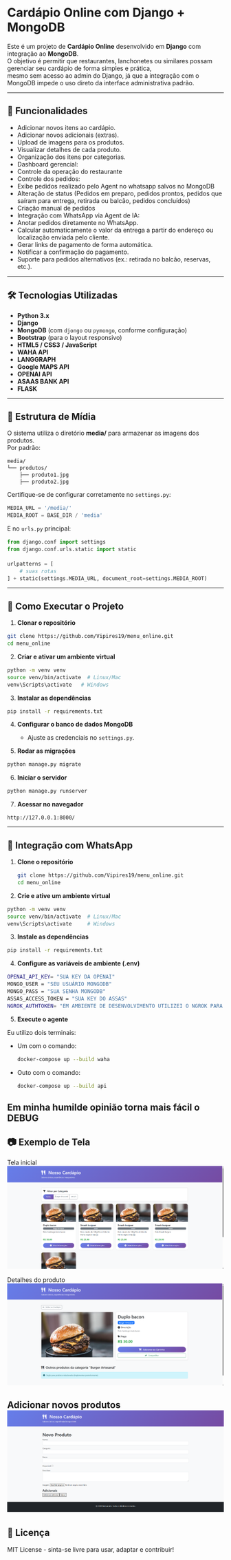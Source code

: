 # Cardápio Online com Django + MongoDB

Este é um projeto de **Cardápio Online** desenvolvido em **Django** com integração ao **MongoDB**.  
O objetivo é permitir que restaurantes, lanchonetes ou similares possam gerenciar seu cardápio de forma simples e prática,  
mesmo sem acesso ao admin do Django, já que a integração com o MongoDB impede o uso direto da interface administrativa padrão.

---

## 📌 Funcionalidades
- Adicionar novos itens ao cardápio.
- Adicionar novos adicionais (extras).
- Upload de imagens para os produtos.
- Visualizar detalhes de cada produto.
- Organização dos itens por categorias.
- Dashboard gerencial:
 - Controle da operação do restaurante
- Controle dos pedidos:
 - Exibe pedidos realizado pelo Agent no whatsapp salvos no MongoDB
 - Alteração de status (Pedidos em preparo, pedidos prontos, pedidos que saíram para entrega, retirada ou balcão, pedidos concluídos)
 - Criação manual de pedidos
- Integração com WhatsApp via Agent de IA:
 - Anotar pedidos diretamente no WhatsApp.
 - Calcular automaticamente o valor da entrega a partir do endereço ou localização enviada pelo cliente.
 - Gerar links de pagamento de forma automática.
 - Notificar a confirmação do pagamento.
 - Suporte para pedidos alternativos (ex.: retirada no balcão, reservas, etc.).

---

## 🛠 Tecnologias Utilizadas
- **Python 3.x**
- **Django**
- **MongoDB** (com `djongo` ou `pymongo`, conforme configuração)
- **Bootstrap** (para o layout responsivo)
- **HTML5 / CSS3 / JavaScript**
- **WAHA API**
- **LANGGRAPH**
- **Google MAPS API**
- **OPENAI API**
- **ASAAS BANK API**
- **FLASK**

---

## 📂 Estrutura de Mídia
O sistema utiliza o diretório **media/** para armazenar as imagens dos produtos.  
Por padrão:
```
media/
└── produtos/
    ├── produto1.jpg
    ├── produto2.jpg
```
Certifique-se de configurar corretamente no `settings.py`:
```python
MEDIA_URL = '/media/'
MEDIA_ROOT = BASE_DIR / 'media'
```

E no `urls.py` principal:
```python
from django.conf import settings
from django.conf.urls.static import static

urlpatterns = [
    # suas rotas
] + static(settings.MEDIA_URL, document_root=settings.MEDIA_ROOT)
```

---

## 🚀 Como Executar o Projeto

1. **Clonar o repositório**
```bash
git clone https://github.com/Vipires19/menu_online.git
cd menu_online
```

2. **Criar e ativar um ambiente virtual**
```bash
python -m venv venv
source venv/bin/activate  # Linux/Mac
venv\Scripts\activate   # Windows
```

3. **Instalar as dependências**
```bash
pip install -r requirements.txt
```

4. **Configurar o banco de dados MongoDB**  
   - Ajuste as credenciais no `settings.py`.

5. **Rodar as migrações**
```bash
python manage.py migrate
```

6. **Iniciar o servidor**
```bash
python manage.py runserver
```

7. **Acessar no navegador**
```
http://127.0.0.1:8000/
```

---
## 📱 Integração com WhatsApp

1. **Clone o repositório**
   ```bash
   git clone https://github.com/Vipires19/menu_online.git
   cd menu_online

2. **Crie e ative um ambiente virtual**
  ```bash
  python -m venv venv
  source venv/bin/activate  # Linux/Mac
  venv\Scripts\activate     # Windows
  ```

3. **Instale as dependências**
  ``` bash
  pip install -r requirements.txt
  ```

4. **Configure as variáveis de ambiente (.env)**
  ``` bash
  OPENAI_API_KEY= "SUA KEY DA OPENAI"
  MONGO_USER = "SEU USUÁRIO MONGODB"
  MONGO_PASS = "SUA SENHA MONGODB"
  ASSAS_ACCESS_TOKEN = "SUA KEY DO ASSAS"
  NGROK_AUTHTOKEN= "EM AMBIENTE DE DESENVOLVIMENTO UTILIZEI O NGROK PARA GERAR UM DOMÍNIO HTTPS PARA O WEBHOOK DO ASSAS ENTÃO É NECESSÁRIO O AUTHTOKEN DO NGROK"
  ```

5. **Execute o agente**

 Eu utilizo dois terminais:
  - Um com o comando:
     ``` bash
     docker-compose up --build waha
     ```
  - Outo com o comando:
     ``` bash
     docker-compose up --build api
     ```

Em minha humilde opinião torna mais fácil o DEBUG
---

## 📷 Exemplo de Tela
Tela inicial
![Início](docs/images/inicio.png)

Detalhes do produto
![Detalhes do produto](docs/images/detalhes.png)

Adicionar novos produtos
![Adicionar novos produtos](docs/images/adicionar_produto.png)
---

## 📄 Licença
MIT License - sinta-se livre para usar, adaptar e contribuir!
